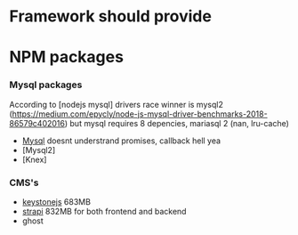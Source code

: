 # Framework should provide

# NPM packages 
### Mysql packages
According to [nodejs mysql] drivers race winner is mysql2 (https://medium.com/epycly/node-js-mysql-driver-benchmarks-2018-86579c402016)
but mysql requires 8 depencies, mariasql 2 (nan, lru-cache) 
* [Mysql](https://www.npmjs.com/package/mysql)  doesnt understrand promises, callback hell yea
* [Mysql2]
* [Knex]

### CMS's
* [keystonejs](keystonejs.com) 683MB
* [strapi](strapi) 832MB for both frontend and backend
* ghost
